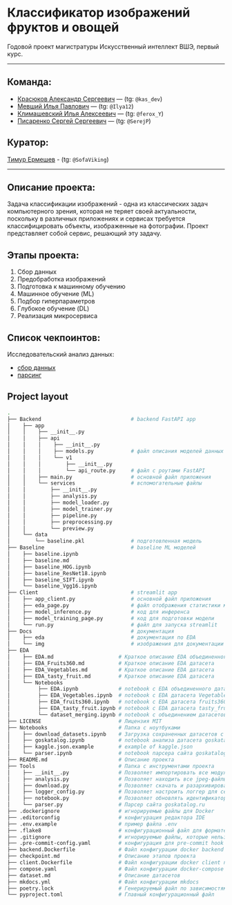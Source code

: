 # **Классификатор изображений фруктов и овощей**

Годовой проект магистратуры Искусственный интеллект ВШЭ, первый курс.
___

## Команда:

- [Красюков Александр Сергеевич](https://github.com/MrASK2024) — (tg: `@kas_dev`)
- [Мевший Илья Павлович](https://github.com/milia20) — (tg: `@Ilya12`)
- [Климашевский Илья Алексеевич](https://github.com/Ilya-Klim) — (tg: `@ferox_Y`)
- [Писаренко Сергей Сергеевич](https://github.com/SerejkaP) — (tg: `@SerejP`)

## Куратор:

[Тимур Ермешев](https://github.com/ermetim) - (tg: `@SofaViking`)
___

## Описание проекта:

Задача классификации изображений - одна из классических задач компьютерного зрения, которая не
теряет своей актуальности, поскольку в различных приложениях и сервисах требуется классифицировать
объекты, изображенные на фотографии.
Проект представляет собой сервис, решающий эту задачу.

## Этапы проекта:

1. Сбор данных
2. Предобработка изображений
3. Подготовка к машинному обучению
4. Машинное обучение (ML)
5. Подбор гиперпараметров
6. Глубокое обучение (DL)
7. Реализация микросервиса

## Список чекпоинтов:

Исследовательский анализ данных:

* [сбор данных](eda/dataset.md)
* [парсинг](eda/parser.md)

## Project layout

```bash
.
├── Backend                             # backend FastAPI app
│    ├── app
│    │    ├── __init__.py
│    │    ├── api
│    │    │    ├── __init__.py
│    │    │    ├── models.py            # файл описания моделей данных
│    │    │    └── v1
│    │    │        ├── __init__.py
│    │    │        └── api_route.py     # файл с роутами FastAPI
│    │    ├── main.py                   # основной файл приложения
│    │    └── services                  # вспомогательные файлы
│    │        ├── __init__.py
│    │        ├── analysis.py
│    │        ├── model_loader.py
│    │        ├── model_trainer.py
│    │        ├── pipeline.py
│    │        ├── preprocessing.py
│    │        └── preview.py
│    └── data
│        └── baseline.pkl               # подготовленная модель
├── Baseline                            # baseline ML моделей
│    ├── baseline.ipynb
│    ├── baseline.md
│    ├── baseline_HOG.ipynb
│    ├── baseline_ResNet18.ipynb
│    ├── baseline_SIFT.ipynb
│    └── baseline_Vgg16.ipynb
├── Client                              # streamlit app
│    ├── app_client.py                  # основной файл приложения
│    ├── eda_page.py                    # файл отображения статистики модели
│    ├── model_inference.py             # код для инференса
│    ├── model_training_page.py         # код для подготовки модели
│    └── run.py                         # файл для запуска streamlit
├── Docs                                # документация
│    ├── eda                            # документация по EDA
│    └── img                            # изображения для документации
├── EDA
│    ├── EDA.md                     # Краткое описание EDA объединенного датасета
│    ├── EDA_Fruits360.md           # Краткое описание EDA датасета
│    ├── EDA_Vegetables.md          # Краткое описание EDA датасета
│    ├── EDA_tasty_fruit.md         # Краткое описание EDA датасета
│    └── Notebooks
│         ├── EDA.ipynb             # notebook с EDA объединенного датасета
│         ├── EDA_Vegetables.ipynb  # notebook с EDA датасета Vegetables
│         ├── EDA_fruits360.ipynb   # notebook с EDA датасета fruits360
│         ├── EDA_tasty_fruit.ipynb # notebook с EDA датасета tasty_fruit
│         └── dataset_merging.ipynb # notebook с объединением датасетов
├── LICENSE                         # Лицензия MIT
├── Notebooks                       # Папка с ноутбуками
│    ├── download_datasets.ipynb    # Загрузка сохраненных датасетов с Yandex disk
│    ├── goskatalog.ipynb           # notebook анализа датасета goskatalog
│    ├── kaggle.json.example        # example of kaggle.json
│    └── parser.ipynb               # notebook парсера сайта goskatalog.ru
├── README.md                       # Описание проекта
├── Tools                           # Папка с инструментами проекта
│    ├── __init__.py                # Позволяет импортировать все модули из файлов директории
│    ├── analysis.py                # Позволяет находить все jpeg-файлы в директории
│    ├── download.py                # Позволяет скачать и разархивировать датасет
│    ├── logger_config.py           # Позволяет настроить логгер для сервера и клиента
│    ├── notebook.py                # Позволяет обновлять идентификаторы ячеек в ноутбуке
│    └── parser.py                  # Парсер сайта goskatalog.ru
├── .dockerignore                   # игнорируемые файлы для Docker
├── .editorconfig                   # конфигурация редактора IDE
├── .env.example                    # пример файла .env
├── .flake8                         # конфигурационный файл для форматера flake8
├── .gitignore                      # игнорируемые файлы, которые нельзя коммитить в Git
├── .pre-commit-config.yaml         # конфигурация для pre-commit hook
├── backend.Dockerfile              # Файл конфигурации docker backend приложения
├── checkpoint.md                   # Описание этапов проекта
├── client.Dockerfile               # Файл конфигурации docker client приложения
├── compose.yaml                    # Файл конфигурации docker-compose
├── dataset.md                      # Описание датасетов
├── mkdocs.yml                      # Файл конфигурации mkdocs
├── poetry.lock                     # Генерируемый файл по зависимостям
└── pyproject.toml                  # Главный конфигурационный файл
```
